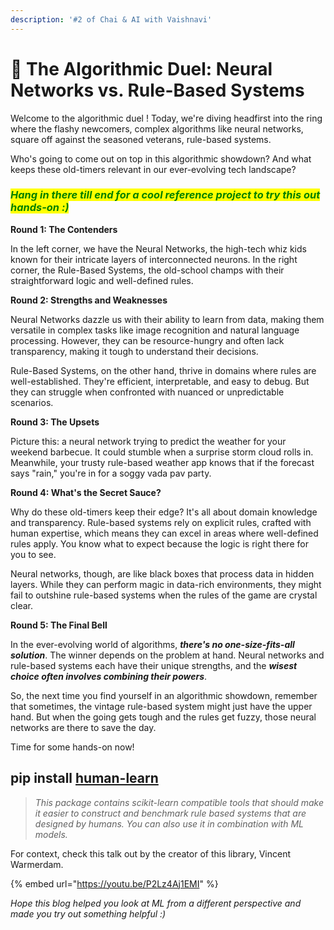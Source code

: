 ```yaml
---
description: '#2 of Chai & AI with Vaishnavi'
---
```


# 🤼 The Algorithmic Duel: Neural Networks vs. Rule-Based Systems

Welcome to the algorithmic duel ! Today, we're diving headfirst into the ring where the flashy newcomers, complex algorithms like neural networks, square off against the seasoned veterans, rule-based systems.&#x20;

Who's going to come out on top in this algorithmic showdown? And what keeps these old-timers relevant in our ever-evolving tech landscape?

### _<mark style="color:green;">Hang in there till end for a cool reference project to try this out hands-on :)</mark>_

**Round 1: The Contenders**

In the left corner, we have the Neural Networks, the high-tech whiz kids known for their intricate layers of interconnected neurons. In the right corner, the Rule-Based Systems, the old-school champs with their straightforward logic and well-defined rules.

**Round 2: Strengths and Weaknesses**

Neural Networks dazzle us with their ability to learn from data, making them versatile in complex tasks like image recognition and natural language processing. However, they can be resource-hungry and often lack transparency, making it tough to understand their decisions.

Rule-Based Systems, on the other hand, thrive in domains where rules are well-established. They're efficient, interpretable, and easy to debug. But they can struggle when confronted with nuanced or unpredictable scenarios.

**Round 3: The Upsets**

Picture this: a neural network trying to predict the weather for your weekend barbecue. It could stumble when a surprise storm cloud rolls in. Meanwhile, your trusty rule-based weather app knows that if the forecast says "rain," you're in for a soggy vada pav party.

**Round 4: What's the Secret Sauce?**

Why do these old-timers keep their edge? It's all about domain knowledge and transparency. Rule-based systems rely on explicit rules, crafted with human expertise, which means they can excel in areas where well-defined rules apply. You know what to expect because the logic is right there for you to see.

Neural networks, though, are like black boxes that process data in hidden layers. While they can perform magic in data-rich environments, they might fail to outshine rule-based systems when the rules of the game are crystal clear.

**Round 5: The Final Bell**

In the ever-evolving world of algorithms, _**there's no one-size-fits-all solution**_. The winner depends on the problem at hand. Neural networks and rule-based systems each have their unique strengths, and the _**wisest choice often involves combining their powers**_.

So, the next time you find yourself in an algorithmic showdown, remember that sometimes, the vintage rule-based system might just have the upper hand. But when the going gets tough and the rules get fuzzy, those neural networks are there to save the day.&#x20;

Time for some hands-on now!

## pip install [human-learn](https://koaning.github.io/human-learn/)

> _This package contains scikit-learn compatible tools that should make it easier to construct and benchmark rule based systems that are designed by humans. You can also use it in combination with ML models._

For context, check this talk out by the creator of this library, Vincent Warmerdam.

{% embed url="https://youtu.be/P2Lz4Aj1EMI" %}

_Hope this blog helped you look at ML from a different perspective and made you try out something helpful :)_

